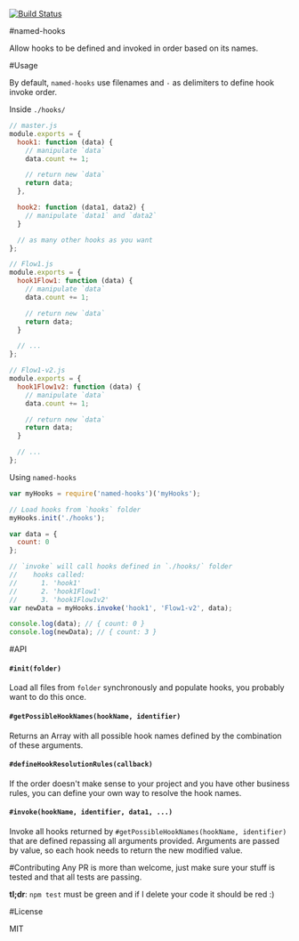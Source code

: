 [![Build Status](https://travis-ci.org/brunops/named-hooks.svg)](https://travis-ci.org/brunops/named-hooks)

#named-hooks

Allow hooks to be defined and invoked in order based on its names.

#Usage

By default, `named-hooks` use filenames and `-` as delimiters to define hook invoke order.

Inside `./hooks/`

``` js
// master.js
module.exports = {
  hook1: function (data) {
    // manipulate `data`
    data.count += 1;

    // return new `data`
    return data;
  },

  hook2: function (data1, data2) {
    // manipulate `data1` and `data2`
  }

  // as many other hooks as you want
};
```
``` js
// Flow1.js
module.exports = {
  hook1Flow1: function (data) {
    // manipulate `data`
    data.count += 1;

    // return new `data`
    return data;
  }

  // ...
};
```

``` js
// Flow1-v2.js
module.exports = {
  hook1Flow1v2: function (data) {
    // manipulate `data`
    data.count += 1;

    // return new `data`
    return data;
  }

  // ...
};
```

Using `named-hooks`

``` js
var myHooks = require('named-hooks')('myHooks');

// Load hooks from `hooks` folder
myHooks.init('./hooks');

var data = {
  count: 0
};

// `invoke` will call hooks defined in `./hooks/` folder
//    hooks called:
//      1. 'hook1'
//      2. 'hook1Flow1'
//      3. 'hook1Flow1v2'
var newData = myHooks.invoke('hook1', 'Flow1-v2', data);

console.log(data); // { count: 0 }
console.log(newData); // { count: 3 }
```

#API

#### `#init(folder)`
Load all files from `folder` synchronously and populate hooks, you probably want to do this once.

#### `#getPossibleHookNames(hookName, identifier)`
Returns an Array with all possible hook names defined by the combination of these arguments.

#### `#defineHookResolutionRules(callback)`
If the order doesn't make sense to your project and you have other business rules, you can define your own way to resolve the hook names.

#### `#invoke(hookName, identifier, data1, ...)`
Invoke all hooks returned by `#getPossibleHookNames(hookName, identifier)` that are defined repassing all arguments provided. Arguments are passed by value, so each hook needs to return the new modified value.

#Contributing
Any PR is more than welcome, just make sure your stuff is tested and that all tests are passing.

**tl;dr**: `npm test` must be green and if I delete your code it should be red :)

#License

MIT

